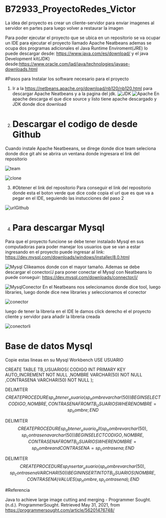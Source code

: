 # B72933_ProyectoRedes_Victor

La idea del proyecto es crear un cliente-servidor para enviar
imagenes al servidor en partes para luego volver a restaurar la imagen

Para poder ejecutar el proyecto que se ubica en un repositorio se 
va ocupar un IDE para ejecutar el proyecto llamado Apache Neatbeans
ademas se ocupa dos programas adicionales el Java Runtime Enviroment(JRE) 
lo puede descargar desde: https://www.java.com/es/download/ y el java
Development kit(JDK) desde:https://www.oracle.com/lad/java/technologies/javase-downloads.html

#Pasos para Instalar los software necesario para el proyecto
1. Ir a la https://netbeans.apache.org/download/nb120/nb120.html para descargar Apache Neatbeans
  y a la pagina del jdk.
  ![JDK](https://user-images.githubusercontent.com/37676866/120134042-8a9b1900-c18a-11eb-8a17-d3bb30dcadfa.png)
  ![Apache](https://user-images.githubusercontent.com/37676866/120134054-8f5fcd00-c18a-11eb-924f-f1818643fa9b.png)
  En apache descarga el que dice source y listo tiene apache descargado y JDK donde dice download
  
2. # Descargar el codigo de desde Github
  Cuando instale Apache Neatbeeans, se direge donde dice team seleciona donde dice git 
  ahi se abrira un ventana donde ingresara el link del repositorio
  
  
  ![team](https://user-images.githubusercontent.com/37676866/120134662-ddc19b80-c18b-11eb-992c-33365b8b9c91.png)
  
![clone](https://user-images.githubusercontent.com/37676866/120134673-e1edb900-c18b-11eb-8ba3-7a999a6cdebd.png)


3. #Obtener el link del repositorio
  Para conseguir el link del repositorio donde esta el boton verde que dice code
  copia el url que es que va a pegar en el IDE, seguiendo las instucciones del paso 2
  
 ![urlGithub](https://user-images.githubusercontent.com/37676866/120135148-d6e75880-c18c-11eb-8949-6120bc72a8ae.png)
 
 
4. # Para descargar Mysql
  Para que el proyecto funcione se debe tener instalado Mysql en sus computadoras para poder manejar los usuarios 
  que se van a estar ingresando en el proyecto puede ingresar al link: https://dev.mysql.com/downloads/windows/installer/8.0.html
  
  ![Mysql](https://user-images.githubusercontent.com/37676866/120135472-92a88800-c18d-11eb-91fd-a6a2f8cdd8d3.png)
  Clikeamos donde con el mayor tamaño.
  Ademas se debe descargar el conector/J para poner conectar el Mysql con Neatbeans 
  lo puede conseguir: https://dev.mysql.com/downloads/connector/j/
  
![MysqlConector](https://user-images.githubusercontent.com/37676866/120135841-545f9880-c18e-11eb-86cb-8538b130e13e.png)
En el Neatbeans nos selecionamos donde dice tool, luego libraries, luego donde dice new libraries y seleccionamos el conector

![conector](https://user-images.githubusercontent.com/37676866/120136091-db147580-c18e-11eb-874a-11ab1c029d39.png)

luego de tener la libreria en el IDE le damos click derecho el el proyecto cliente y servidor para añadir la libreria creada

![conectorli](https://user-images.githubusercontent.com/37676866/120136348-5d9d3500-c18f-11eb-9f17-0f2995627922.png)

# Base de datos Mysql
  Copie estas lineas en su Mysql Workbench
  USE USUARIO

CREATE TABLE TB_USUARIOS(
CODIGO INT PRIMARY KEY AUTO_INCREMENT NOT NULL
,NOMBRE VARCHAR(50) NOT NULL
,CONTRASENA VARCHAR(50) NOT NULL
);

DELIMITER $$
CREATE PROCEDURE sp_obtener_usuario(sp_nombre varchar(50))
BEGIN
     SELECT 
     CODIGO
     , NOMBRE 
     ,CONTRASENA 
     FROM TB_USUARIOS
     WHERE NOMBRE = sp_nombre;
END$$

DELIMITER $$
CREATE PROCEDURE sp_obtener_usuario_all(sp_nombre varchar(50), sp_contrasena varchar(50))
BEGIN
     SELECT 
     CODIGO
     , NOMBRE 
     ,CONTRASENA 
     FROM TB_USUARIOS
     WHERE NOMBRE = sp_nombre and CONTRASENA = sp_contrasena;
END$$

DELIMITER $$
CREATE PROCEDURE sp_insertar_usuario(sp_nombre varchar(50),sp_contrasena VARCHAR(50))
BEGIN
     INSERT INTO TB_USUARIOS(
		NOMBRE 
		,CONTRASENA 
     )VALUES(
     sp_nombre
		,sp_contrasena
     );
END$$

#Referencia

Java to achieve large image cutting and merging - Programmer Sought. (n.d.). ProgrammerSought. Retrieved May 31, 2021, from https://programmersought.com/article/56201476748/








  
  
  
  

